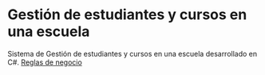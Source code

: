 # Gestión de estudiantes y cursos en una escuela
Sistema de Gestión de estudiantes y cursos en una escuela desarrollado en C#.
[Reglas de negocio](reglas_de_negocio.md)
